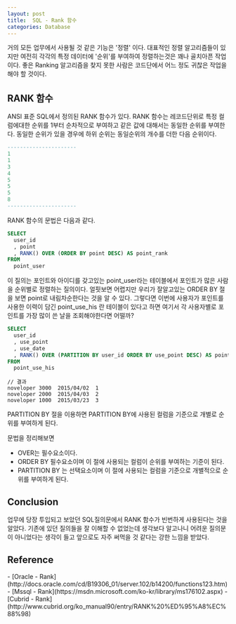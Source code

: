 ```yaml
---
layout: post
title:  SQL - Rank 함수
categories: Database
---
```



거의 모든 업무에서 사용될 것 같은 기능은 '정렬' 이다. 대표적인 정렬 알고리즘들이 있지만 여전히 각각의 특정 데이터에 '순위'를 부여하여 정렬하는것은 꽤나 골치아픈 작업이다. 좋은 Ranking 알고리즘을 찾지 못한 사람은 코드단에서 어느 정도 귀찮은 작업을 해야 할 것이다.


<h2>RANK 함수</h2>
ANSI 표준 SQL에서 정의된 RANK 함수가 있다. RANK 함수는 레코드단위로 특정 컬럼에대한 순위를 1부터 순차적으로 부여하고 같은 값에 대해서는 동일한 순위를 부여한다. 동일한 순위가 있을 경우에 하위 순위는 동일순위의 개수를 더한 다음 순위이다. 

```sql
----------------------
1
1
3
4
5
5
5
8
----------------------
```

RANK 함수의 문법은 다음과 같다.

```sql
SELECT 
  user_id
  , point
  , RANK() OVER (ORDER BY point DESC) AS point_rank
FROM 
  point_user
```

이 질의는 포인트와 아이디를 갖고있는 point_user라는 테이블에서 포인트가 많은 사람을 순위별로 정렬하는 질의이다.
얼핏보면 어렵지만 우리가 잘알고있는 ORDER BY 절을 보면 point로 내림차순한다는 것을 알 수 있다.
그렇다면 이번에 사용자가 포인트를 사용한 이력이 담긴 point_use_his 란 테이블이 있다고 하면 여기서 각 사용자별로 포인트를 가장 많이 쓴 날을 조회해야한다면 어떨까?

```sql 
SELECT
  user_id
  , use_point
  , use_date
  , RANK() OVER (PARTITION BY user_id ORDER BY use_point DESC) AS point_use_rank
FROM
  point_use_his
```

```
// 결과
noveloper 3000  2015/04/02  1
noveloper 2000  2015/04/03  2
noveloper 1000  2015/03/23  3
```

PARTITION BY 절을 이용하면 PARTITION BY에 사용된 컬럼을 기준으로 개별로 순위를 부여하게 된다. 

문법을 정리해보면 
- OVER는 필수요소이다.
- ORDER BY 필수요소이며 이 절에 사용되는 컬럼이 순위를 부여하는 기준이 된다.
- PARTITION BY 는 선택요소이며 이 절에 사용되는 컬럼을 기준으로 개별적으로 순위를 부여하게 된다.



<h2>Conclusion</h2>
업무에 당장 투입되고 보았던 SQL질의문에서 RANK 함수가 빈번하게 사용된다는 것을 알았다. 기존에 있던 질의들을 잘 이해할 수 없었는데 생각보다 알고나니 어려운 질의문이 아니었다는 생각이 들고 앞으로도 자주 써먹을 것 같다는 강한 느낌을 받았다. 



<h2>Reference</h2>
- [Oracle - Rank](http://docs.oracle.com/cd/B19306_01/server.102/b14200/functions123.htm)
- [Mssql - Rank](https://msdn.microsoft.com/ko-kr/library/ms176102.aspx)
- [Cubrid - Rank](http://www.cubrid.org/ko_manual90/entry/RANK%20%ED%95%A8%EC%88%98)

